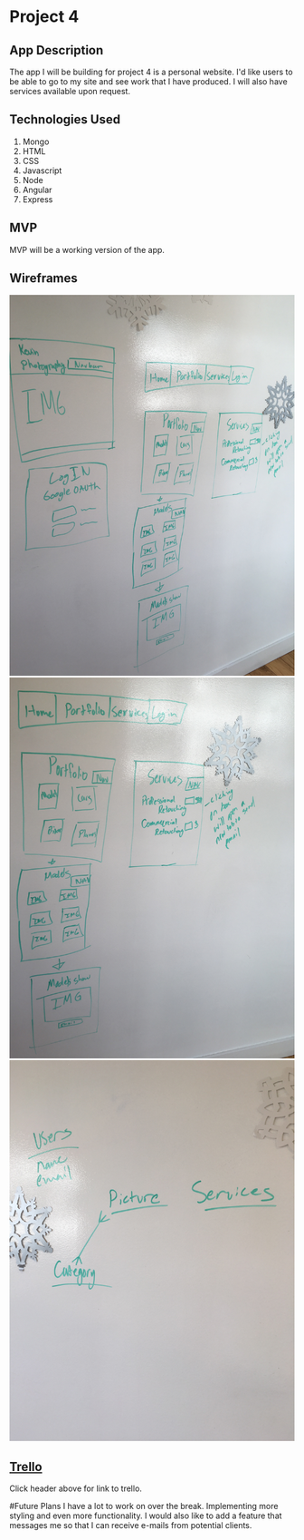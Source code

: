# Project 4

## App Description
  The app I will be building for project 4 is a personal website. I'd like users to be able to go to my site and see work that I have produced. I will also have services available upon request.

## Technologies Used
  1. Mongo
  2. HTML
  3. CSS
  4. Javascript
  5. Node
  6. Angular
  7. Express

## MVP
  MVP will be a working version of the app.

## Wireframes

 ![](./assets/3.JPG)
 ![](./assets/2.JPG)
 ![](./assets/1.JPG)

## [Trello](https://trello.com/b/fFPoNIlT/project-4)

Click header above for link to trello.

#Future Plans
I have a lot to work on over the break. Implementing more styling and even more functionality. I would also like to add a feature that messages me so that I can receive e-mails from potential clients.
